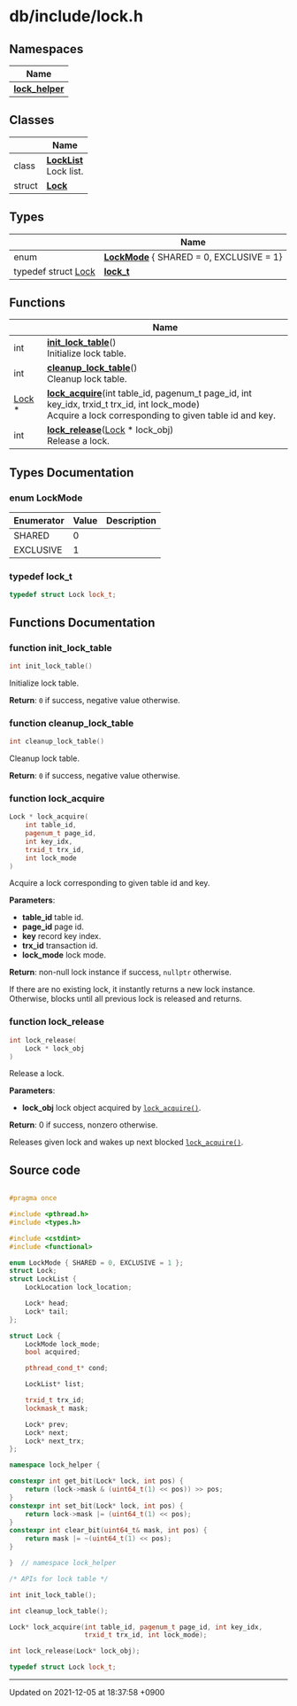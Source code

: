 

# db/include/lock.h



## Namespaces

| Name           |
| -------------- |
| **[lock_helper](/Namespaces/lock_helper)**  |

## Classes

|                | Name           |
| -------------- | -------------- |
| class | **[LockList](/Classes/LockList)** <br>Lock list.  |
| struct | **[Lock](/Classes/Lock)**  |

## Types

|                | Name           |
| -------------- | -------------- |
| enum| **[LockMode](/Modules/LockManager#enum-lockmode)** { SHARED = 0, EXCLUSIVE = 1} |
| typedef struct <a href="/Classes/Lock">Lock</a> | **[lock_t](/Modules/LockManager#typedef-lock_t)**  |

## Functions

|                | Name           |
| -------------- | -------------- |
| int | **[init_lock_table](/Modules/LockManager#function-init_lock_table)**()<br>Initialize lock table.  |
| int | **[cleanup_lock_table](/Modules/LockManager#function-cleanup_lock_table)**()<br>Cleanup lock table.  |
| <a href="/Classes/Lock">Lock</a> * | **[lock_acquire](/Modules/LockManager#function-lock_acquire)**(int table_id, pagenum_t page_id, int key_idx, trxid_t trx_id, int lock_mode)<br>Acquire a lock corresponding to given table id and key.  |
| int | **[lock_release](/Modules/LockManager#function-lock_release)**(<a href="/Classes/Lock">Lock</a> * lock_obj)<br>Release a lock.  |

## Types Documentation

### enum LockMode

| Enumerator | Value | Description |
| ---------- | ----- | ----------- |
| SHARED | 0|   |
| EXCLUSIVE | 1|   |




### typedef lock_t

```cpp
typedef struct Lock lock_t;
```



## Functions Documentation

### function init_lock_table

```cpp
int init_lock_table()
```

Initialize lock table. 

**Return**: <code>0</code> if success, negative value otherwise. 

### function cleanup_lock_table

```cpp
int cleanup_lock_table()
```

Cleanup lock table. 

**Return**: <code>0</code> if success, negative value otherwise. 

### function lock_acquire

```cpp
Lock * lock_acquire(
    int table_id,
    pagenum_t page_id,
    int key_idx,
    trxid_t trx_id,
    int lock_mode
)
```

Acquire a lock corresponding to given table id and key. 

**Parameters**: 

  * **table_id** table id. 
  * **page_id** page id. 
  * **key** record key index. 
  * **trx_id** transaction id. 
  * **lock_mode** lock mode. 


**Return**: non-null lock instance if success, <code>nullptr</code> otherwise. 

If there are no existing lock, it instantly returns a new lock instance. Otherwise, blocks until all previous lock is released and returns.


### function lock_release

```cpp
int lock_release(
    Lock * lock_obj
)
```

Release a lock. 

**Parameters**: 

  * **lock_obj** lock object acquired by <code><a href="/Modules/LockManager#function-lock-acquire">lock&#95;acquire()</a></code>. 


**Return**: 0 if success, nonzero otherwise. 

Releases given lock and wakes up next blocked <code><a href="/Modules/LockManager#function-lock-acquire">lock&#95;acquire()</a></code>.




## Source code

```cpp

#pragma once

#include <pthread.h>
#include <types.h>

#include <cstdint>
#include <functional>

enum LockMode { SHARED = 0, EXCLUSIVE = 1 };
struct Lock;
struct LockList {
    LockLocation lock_location;

    Lock* head;
    Lock* tail;
};

struct Lock {
    LockMode lock_mode;
    bool acquired;

    pthread_cond_t* cond;

    LockList* list;

    trxid_t trx_id;
    lockmask_t mask;

    Lock* prev;
    Lock* next;
    Lock* next_trx;
};

namespace lock_helper {

constexpr int get_bit(Lock* lock, int pos) {
    return (lock->mask & (uint64_t(1) << pos)) >> pos;
}
constexpr int set_bit(Lock* lock, int pos) {
    return lock->mask |= (uint64_t(1) << pos);
}
constexpr int clear_bit(uint64_t& mask, int pos) {
    return mask |= ~(uint64_t(1) << pos);
}

}  // namespace lock_helper

/* APIs for lock table */

int init_lock_table();

int cleanup_lock_table();

Lock* lock_acquire(int table_id, pagenum_t page_id, int key_idx,
                   trxid_t trx_id, int lock_mode);

int lock_release(Lock* lock_obj);

typedef struct Lock lock_t;
```


-------------------------------

Updated on 2021-12-05 at 18:37:58 +0900
